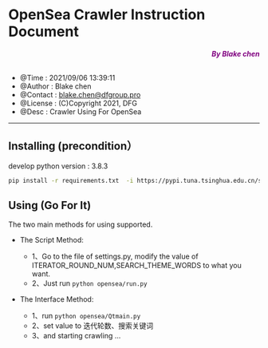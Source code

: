 # OpenSea Crawler Instruction Document

<div align = right><b><i> <font color=purple>By Blake chen</font></i></b></div>    

<br />      

* @Time    :   2021/09/06 13:39:11    
* @Author  :   Blake chen     
* @Contact :   blake.chen@dfgroup.pro     
* @License :   (C)Copyright 2021, DFG     
* @Desc    :   Crawler Using For OpenSea


---    


## Installing (precondition）

develop python version : 3.8.3

```sh
pip install -r requirements.txt  -i https://pypi.tuna.tsinghua.edu.cn/simple
```

## Using (Go For It)    

The two main methods for using supported. 
  - The Script Method: 
    - 1、Go to the file of settings.py, modify the value of ITERATOR_ROUND_NUM,SEARCH_THEME_WORDS to what you want.
    - 2、Just run `python opensea/run.py`

  - The Interface Method:
    - 1、run `python opensea/Qtmain.py`
    - 2、set value to 迭代轮数、搜索关键词
    - 3、and starting crawling ... 
     